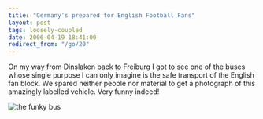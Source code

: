 ```yaml
---
title: "Germany’s prepared for English Football Fans"
layout: post
tags: loosely-coupled
date: 2006-04-19 18:41:00
redirect_from: "/go/20"
---
```


On my way from Dinslaken back to Freiburg I got to see one of the buses whose single purpose I can only imagine is the safe transport of the English fan block. We spared neither people nor material to get a photograph of this amazingly labelled vehicle. Very funny indeed!

![the funky bus](/files/images/bus.jpg "the funky bus")